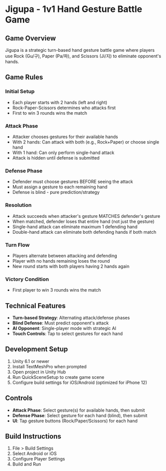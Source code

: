 # Jigupa - 1v1 Hand Gesture Battle Game

## Game Overview
Jigupa is a strategic turn-based hand gesture battle game where players use Rock (Gu/구), Paper (Pa/파), and Scissors (Ji/지) to eliminate opponent's hands.

## Game Rules

### Initial Setup
- Each player starts with 2 hands (left and right)
- Rock-Paper-Scissors determines who attacks first
- First to win 3 rounds wins the match

### Attack Phase
- Attacker chooses gestures for their available hands
- With 2 hands: Can attack with both (e.g., Rock+Paper) or choose single hand
- With 1 hand: Can only perform single-hand attack
- Attack is hidden until defense is submitted

### Defense Phase  
- Defender must choose gestures BEFORE seeing the attack
- Must assign a gesture to each remaining hand
- Defense is blind - pure prediction/strategy

### Resolution
- Attack succeeds when attacker's gesture MATCHES defender's gesture
- When matched, defender loses that entire hand (not just the gesture)
- Single-hand attack can eliminate maximum 1 defending hand
- Double-hand attack can eliminate both defending hands if both match

### Turn Flow
- Players alternate between attacking and defending
- Player with no hands remaining loses the round
- New round starts with both players having 2 hands again

### Victory Condition
- First player to win 3 rounds wins the match

## Technical Features
- **Turn-based Strategy**: Alternating attack/defense phases
- **Blind Defense**: Must predict opponent's attack
- **AI Opponent**: Single-player mode with strategic AI
- **Touch Controls**: Tap to select gestures for each hand

## Development Setup
1. Unity 6.1 or newer
2. Install TextMeshPro when prompted
3. Open project in Unity Hub
4. Run QuickSceneSetup to create game scene
5. Configure build settings for iOS/Android (optimized for iPhone 12)

## Controls
- **Attack Phase**: Select gesture(s) for available hands, then submit
- **Defense Phase**: Select gesture for each hand (blind), then submit
- **UI**: Tap gesture buttons (Rock/Paper/Scissors) for each hand

## Build Instructions
1. File > Build Settings
2. Select Android or iOS
3. Configure Player Settings
4. Build and Run
